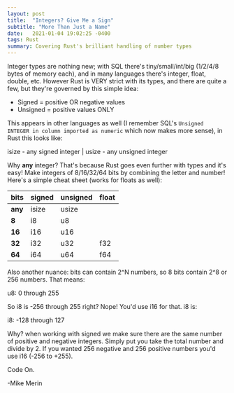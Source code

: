 ```yaml
---
layout: post
title:  "Integers? Give Me a Sign"
subtitle: "More Than Just a Name"
date:   2021-01-04 19:02:25 -0400
tags: Rust
summary: Covering Rust's brilliant handling of number types
---
```

Integer types are nothing new; with SQL there's tiny/small/int/big (1/2/4/8 bytes of memory each), and in many languages there's integer, float, double, etc. However Rust is VERY strict with its types, and there are quite a few, but they're governed by this simple idea:

* Signed = positive OR negative values
* Unsigned = positive values ONLY

This appears in other languages as well (I remember SQL's `Unsigned INTEGER in column imported as numeric` which now makes more sense), in Rust this looks like:

isize - any signed integer | usize - any unsigned integer

Why **any** integer? That's because Rust goes even further with types and it's easy! Make integers of 8/16/32/64 bits by combining the letter and number! Here's a simple cheat sheet (works for floats as well):

| bits | signed | unsigned | float |
|---|---|---|---|
| **any** | isize | usize | |
| **8** | i8 | u8 | |
| **16** | i16 | u16 | |
| **32** | i32 | u32 | f32 |
| **64** | i64 | u64 | f64 |

Also another nuance: bits can contain 2^N numbers, so 8 bits contain 2^8 or 256 numbers. That means:

u8: 0 through 255

So i8 is -256 through 255 right? Nope! You'd use i16 for that. i8 is:

i8: -128 through 127

Why? when working with signed we make sure there are the same number of positive and negative integers. Simply put you take the total number and divide by 2. If you wanted 256 negative and 256 positive numbers you'd use i16 (-256 to +255).

Code On.

-Mike Merin
